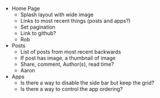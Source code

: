 * Home Page
  * Splash layout with wide image
  * Links to most recent things (posts and apps?)
  * Set pagination
  * Link to github?
  * Rob
* Posts
  * List of posts from most recent backwards
  * If post has image, a thumbnail of image
  * Share, comment, Author(s), read time?
  * Aaron
* Apps
  * Is there a way to disable the side bar but keep the grid?
  * Is there a way to control the app ordering?
